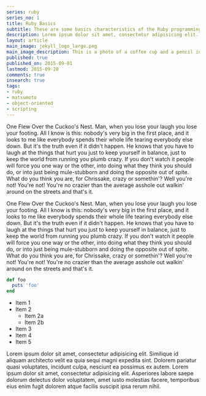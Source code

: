 ```yaml
---
series: ruby
series_no: 1
title: Ruby Basics
subtitle: These are some basics characteristics of the Ruby programming language
description: Lorem ipsum dolor sit amet, consectetur adipisicing elit. Voluptatibus dolorum consequuntur molestiae.
layout: article
main_image: jekyll_logo_large.png
main_image_description: This is a photo of a coffee cup and a pencil in black and white.
published: true
published_on: 2015-09-01
lastmod: 2015-09-20
comments: true
insearch: true
tags:
- ruby
- matsumoto
- object-oriented
- scripting 
---
```



One Flew Over the Cuckoo's Nest. Man, when you lose your laugh you lose your footing. All I know is this: nobody's very big in the first place, and it looks to me like everybody spends their whole life tearing everybody else down. But it's the truth even if it didn't happen. He knows that you have to laugh at the things that hurt you just to keep yourself in balance, just to keep the world from running you plumb crazy. If you don't watch it people will force you one way or the other, into doing what they think you should do, or into just being mule-stubborn and doing the opposite out of spite. What do you think you are, for Chrissake, crazy or somethin'? Well you're not! You're not! You're no crazier than the average asshole out walkin' around on the streets and that's it.

One Flew Over the Cuckoo's Nest. Man, when you lose your laugh you lose your footing. All I know is this: nobody's very big in the first place, and it looks to me like everybody spends their whole life tearing everybody else down. But it's the truth even if it didn't happen. He knows that you have to laugh at the things that hurt you just to keep yourself in balance, just to keep the world from running you plumb crazy. If you don't watch it people will force you one way or the other, into doing what they think you should do, or into just being mule-stubborn and doing the opposite out of spite. What do you think you are, for Chrissake, crazy or somethin'? Well you're not! You're not! You're no crazier than the average asshole out walkin' around on the streets and that's it.

```ruby
def foo
  puts 'foo'
end
```

* Item 1
* Item 2
	- Item 2a
	- Item 2b
* Item 3
* Item 4
* Item 5

Lorem ipsum dolor sit amet, consectetur adipisicing elit. Similique id aliquam architecto velit ea quia sequi magni expedita sint. Dolorem pariatur quasi voluptates, incidunt culpa, nesciunt ea possimus ex autem. Lorem ipsum dolor sit amet, consectetur adipisicing elit. Asperiores labore saepe dolorum delectus dolor voluptatem, amet iusto molestias facere, temporibus eius enim fugit dolorem atque facilis suscipit ipsa rerum nihil.

